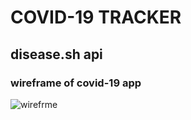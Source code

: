 # COVID-19 TRACKER

## disease.sh api

### wireframe of covid-19 app

![wirefrme](https://user-images.githubusercontent.com/44109840/98921535-6f6f0180-24f7-11eb-8f3a-eb5f8a16ca5b.JPG)
